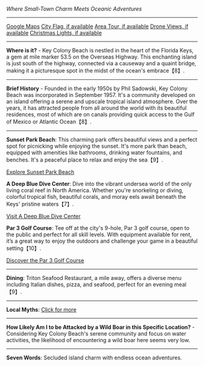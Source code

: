 *Where Small-Town Charm Meets Oceanic Adventures*

---

[Google Maps](https://www.google.com/maps/place/Key+Colony+Beach,+FL/data=!3m1!1e3)
[City Flag, if available](https://www.google.com/search?tbm=isch&q=Key+Colony+Beach+Flag+Picture)
[Area Tour, if available](https://www.youtube.com/results?search_query=Key+Colony+Beach+4k+tour)
[Drone Views, if available](https://www.youtube.com/results?search_query=Key+Colony+Beach+4k+drone)
[Christmas Lights, if available](https://www.youtube.com/results?search_query=Key+Colony+Beach+christmas+lights&sp=CAI%253D)

---

**Where is it?** - Key Colony Beach is nestled in the heart of the Florida Keys, a gem at mile marker 53.5 on the Overseas Highway. This enchanting island is just south of the highway, connected via a causeway and a quaint bridge, making it a picturesque spot in the midst of the ocean's embrace【8】.

---

**Brief History** - Founded in the early 1950s by Phil Sadowski, Key Colony Beach was incorporated in September 1957. It's a community developed on an island offering a serene and upscale tropical island atmosphere. Over the years, it has attracted people from all around the world with its beautiful residences, most of which are on canals providing quick access to the Gulf of Mexico or Atlantic Ocean【8】.

---

**Sunset Park Beach**: This charming park offers beautiful views and a perfect spot for picnicking while enjoying the sunset. It's more park than beach, equipped with amenities like bathrooms, drinking water fountains, and benches. It's a peaceful place to relax and enjoy the sea【9】.

[Explore Sunset Park Beach](https://www.youtube.com/results?search_query=Key+Colony+Beach+Sunset+Park+Beach)

**A Deep Blue Dive Center**: Dive into the vibrant undersea world of the only living coral reef in North America. Whether you're snorkeling or diving, colorful tropical fish, beautiful corals, and moray eels await beneath the Keys' pristine waters【7】.

[Visit A Deep Blue Dive Center](https://www.youtube.com/results?search_query=Key+Colony+Beach+A+Deep+Blue+Dive+Center)

**Par 3 Golf Course**: Tee off at the city's 9-hole, Par 3 golf course, open to the public and perfect for all skill levels. With equipment available for rent, it’s a great way to enjoy the outdoors and challenge your game in a beautiful setting【10】.

[Discover the Par 3 Golf Course](https://www.youtube.com/results?search_query=Key+Colony+Beach+Golf+Course)

---

**Dining**: Triton Seafood Restaurant, a mile away, offers a diverse menu including Italian dishes, pizza, and seafood, perfect for an evening meal【9】.

---

**Local Myths**: [Click for more](https://www.google.com/search?q=Key+Colony+Beach+local+myths)

---

**How Likely Am I to be Attacked by a Wild Boar in this Specific Location?** - Considering Key Colony Beach's serene community and focus on water activities, the likelihood of encountering a wild boar here seems very low.

---

**Seven Words**: Secluded island charm with endless ocean adventures.